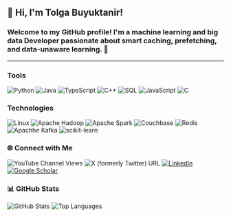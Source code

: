 
## 👋 Hi, I'm Tolga Buyuktanir!
### Welcome to my GitHub profile! I'm a machine learning and big data Developer passionate about smart caching, prefetching, and data-unaware learning. 🌟
---
### Tools
![Python](https://img.shields.io/badge/-Python-000?&logo=Python)
![Java](https://img.shields.io/badge/-Java-000?&logo=Java&logoColor=007396)
![TypeScript](https://img.shields.io/badge/-TypeScript-000?&logo=TypeScript)
![C++](https://img.shields.io/badge/-C++-000?&logo=c%2b%2b&logoColor=00599C)
![SQL](https://img.shields.io/badge/-SQL-000?&logo=MySQL)
![JavaScript](https://img.shields.io/badge/-JavaScript-000?&logo=JavaScript)
![C](https://img.shields.io/badge/-C-000?&logo=C)

### Technologies
![Linux](https://img.shields.io/badge/-Linux-000?&logo=Linux)
![Apache Hadoop](https://img.shields.io/badge/Apache_Hadoop-222?&logo=apache-hadoop&logoColor=66CCFF)
![Apache Spark](https://img.shields.io/badge/Apache%20Spark-E25A1C?style=for-the-badge&logo=apachespark&logoColor=white)
![Couchbase](https://img.shields.io/badge/Couchbase-EA2328?style=for-the-badge&logo=Couchbase&logoColor=white)
![Redis](https://img.shields.io/badge/-Redis-000?&logo=Redis)
![Apachhe Kafka](https://img.shields.io/badge/Apache_Kafka-231F20?style=for-the-badge&logo=apache-kafka&logoColor=white)
![scikit-learn](https://img.shields.io/badge/scikit--learn-F7931E?style=flat-square&logo=scikit-learn&logoColor=white)

### 🌐 Connect with Me
![YouTube Channel Views](https://img.shields.io/youtube/channel/views/UCxDnkMlK_Vvru7awNIgD_oQ)
![X (formerly Twitter) URL](https://img.shields.io/twitter/url?url=https%3A%2F%2Fx.com%2Ftolgabuyuktanir)
[![LinkedIn](https://img.shields.io/badge/LinkedIn-%230077B5.svg?style=for-the-badge&logo=linkedin&logoColor=white)](https://www.linkedin.com/in/tolga-buyuktanir-6b63733a/)
[![Google Scholar](https://img.shields.io/badge/Google%20Scholar-4285F4?style=for-the-badge&logo=google-scholar&logoColor=white)](https://scholar.google.com/citations?user=D2Md-J4AAAAJ)

### 📊 GitHub Stats
![GitHub Stats](https://github-readme-stats.vercel.app/api?username=tolgabuyuktanir&show_icons=true&theme=radical)
![Top Languages](https://github-readme-stats.vercel.app/api/top-langs/?username=tolgabuyuktanir&layout=compact&theme=radical)
